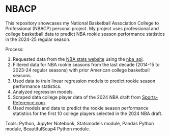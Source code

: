 # NBACP
This repository showcases my National Basketball Association College to Professional (NBACP) personal project.
My project uses professional and college basketball data to predict NBA rookie season performance statistics in the 2024-25 regular season. 

Process:
1. Requested data from the [NBA stats website](https://www.nba.com/stats) using the [nba_api](https://github.com/swar/nba_api).
2. Filtered data for NBA rookie seasons from the last decade (2014-15 to 2023-24 regular seasons) with prior American college basketball seasons.
3. Used data to train linear regression models to predict rookie season performance statistics.
4. Analyzed regression models.
5. Scraped data college player data of the 2024 NBA draft from [Sports-Reference.com](https://www.sports-reference.com/).
6. Used models and data to predict the rookie season performance statistics for the first 10 college players selected in the 2024 NBA draft.

Tools: Python, Jupyter Notebook, Statsmodels module, Pandas Python module, BeautifulSoup4 Python module.
